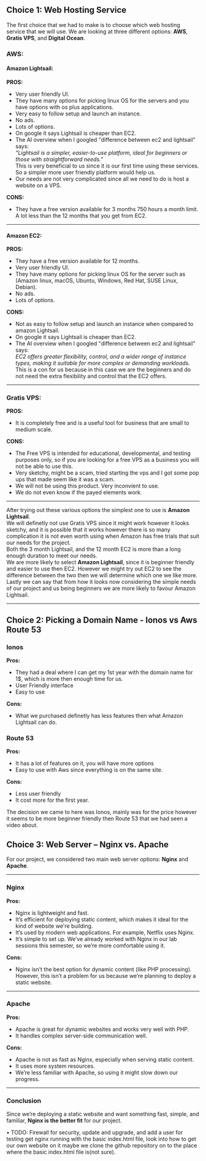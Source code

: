 ## Choice 1: Web Hosting Service

The first choice that we had to make is to choose which web hosting service that we will use. We are looking at three different options: **AWS**, **Gratis VPS**, and **Digital Ocean**.

### AWS:

#### Amazon Lightsail:

**PROS:**
- Very user friendly UI.
- They have many options for picking linux OS for the servers and you have options with os plus applications.
- Very easy to follow setup and launch an instance.
- No ads.
- Lots of options.
- On google it says Lightsail is cheaper than EC2.
- The AI overview when I googled "difference between ec2 and lightsail" says:  
  *"Lightsail is a simpler, easier-to-use platform, ideal for beginners or those with straightforward needs."*  
  This is very beneficial to us since it is our first time using these services. So a simpler more user friendly platform would help us.
- Our needs are not very complicated since all we need to do is host a website on a VPS.

**CONS:**
- They have a free version available for 3 months 750 hours a month limit. A lot less than the 12 months that you get from EC2.

---

#### Amazon EC2:

**PROS:**
- They have a free version available for 12 months.
- Very user friendly UI.
- They have many options for picking linux OS for the server such as (Amazon linux, macOS, Ubuntu, Windows, Red Hat, SUSE Linux, Debian).
- No ads.
- Lots of options.

**CONS:**
- Not as easy to follow setup and launch an instance when compared to amazon Lightsail.
- On google it says Lightsail is cheaper than EC2.
- The AI overview when I googled "difference between ec2 and lightsail" says:  
  *EC2 offers greater flexibility, control, and a wider range of instance types, making it suitable for more complex or demanding workloads.*  
  This is a con for us because in this case we are the beginners and do not need the extra flexibility and control that the EC2 offers.

---

### Gratis VPS:

**PROS:**
- It is completely free and is a useful tool for business that are small to medium scale.

**CONS:**
- The Free VPS is intended for educational, developmental, and testing purposes only, so if you are looking for a free VPS as a business you will not be able to use this.
- Very sketchy, might be a scam, tried starting the vps and I got some pop ups that made seem like it was a scam.
- We will not be using this product. Very inconvient to use.
- We do not even know if the payed elements work.

---

After trying out these various options the simplest one to use is **Amazon Lightsail**.  
We will definetly not use Gratis VPS since it might work however it looks sketchy, and it is possible that it works however there is so many complication it is not even worth using when Amazon has free trials that suit our needs for the project.  
Both the 3 month Lightsail, and the 12 month EC2 is more than a long enough duration to meet our needs.  
We are more likely to select **Amazon Lightsail**, since it is beginner friendly and easier to use then EC2. However we might try out EC2 to see the difference between the two then we will determine which one we like more.  
Lastly we can say that from how it looks now considering the simple needs of our project and us being beginners we are more likely to favour Amazon Lightsail.

---

## Choice 2: Picking a Domain Name - Ionos vs Aws Route 53


### Ionos
**Pros:**
- They had a deal where I can get my 1st year with the domain name for 1$, which is more then enough time for us.
- User Friendly interface
- Easy to use

**Cons:**
- What we purchased definetly has less features then what Amazon Lightsail can do.

### Route 53
**Pros:**
- It has a lot of features on it, you will have more options
- Easy to use with Aws since everything is on the same site.

**Cons:**
- Less user friendly
- It cost more for the first year.

The decision we came to here was Ionos, mainly was for the price however it seems to be more beginner friendly then Route 53 that we had seen a video about.

## Choice 3: Web Server – Nginx vs. Apache

For our project, we considered two main web server options: **Nginx** and **Apache**.

---

### Nginx

**Pros:**
- Nginx is lightweight and fast.
- It’s efficient for deploying static content, which makes it ideal for the kind of website we're building.
- It’s used by modern web applications. For example, Netflix uses Nginx.
- It’s simple to set up. We’ve already worked with Nginx in our lab sessions this semester, so we’re more comfortable using it.

**Cons:**
- Nginx isn’t the best option for dynamic content (like PHP processing). However, this isn’t a problem for us because we’re planning to deploy a static website.

---

### Apache

**Pros:**
- Apache is great for dynamic websites and works very well with PHP.
- It handles complex server-side communication well.

**Cons:**
- Apache is not as fast as Nginx, especially when serving static content.
- It uses more system resources.
- We’re less familiar with Apache, so using it might slow down our progress.

---

### Conclusion

Since we’re deploying a static website and want something fast, simple, and familiar, **Nginx is the better fit** for our project.

•	TODO: Firewall for security, update and upgrade, and add a user for testing get nginx running with the basic index.html file, look into how to get our own website on it maybe we clone the github repository on to the place where the basic index.html file is(not sure).
